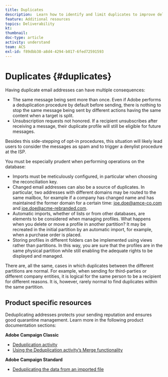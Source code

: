 ```yaml
---
title: Duplicates
description:  Learn how to identify and limit duplicates to improve deliverability.
feature: Additional resources
topics: Deliverability
kt: 
thumbnail: 
doc-type: article
activity: understand
team: ACS
exl-id: f89dbb38-a8d4-4294-b017-6fed72591593
---
```

# Duplicates {#duplicates}

Having duplicate email addresses can have multiple consequences:

* The same message being sent more than once. Even if Adobe performs a deduplication procedure by default before sending, there is nothing to stop the same message being sent by different actions having the same content when a target is split.
* Unsubscription requests not honored. If a recipient unsubscribes after receiving a message, their duplicate profile will still be eligible for future messages.

Besides this side-stepping of opt-in procedures, this situation will likely lead users to consider the messages as spam and to trigger a denylist procedure at the ISP.

You must be especially prudent when performing operations on the database:

* Imports must be meticulously configured, in particular when choosing the reconciliation key.
* Changed email addresses can also be a source of duplicates. In particular, two addresses with different domains may be routed to the same mailbox, for example if a company has changed name and has maintained the former domain for a certain time: joe.doe@amce-co.com and joe.doe@acme-rebranded.com.
* Automatic imports, whether of lists or from other databases, are elements to be considered when managing profiles. What happens when you delete or move a profile in another partition? It may be recreated in the initial partition by an automatic import, for example, when a purchase order is placed.
* Storing profiles in different folders can be implemented using views rather than partitions. In this way, you are sure that the profiles are in the same physical partition while still enabling the adequate rights to be displayed and managed.

There are, all the same, cases in which duplicates between the different partitions are normal. For example, when sending for third-parties or different company entities, it is logical for the same person to be a recipient for different reasons. It is, however, rarely normal to find duplicates within the same partition.

## Product specific resources

Deduplicating addresses protects your sending reputation and ensures good quarantine management. Learn more in the following product documentation sections:

**Adobe Campaign Classic**

* [Deduplication activity](https://experienceleague.adobe.com/docs/campaign-classic/using/automating-with-workflows/targeting-activities/deduplication.html)
* [Using the Deduplication activity’s Merge functionality](https://experienceleague.adobe.com/docs/campaign-classic/using/automating-with-workflows/use-cases/data-management/deduplication-merge.html)

**Adobe Campaign Standard**

* [Deduplicating the data from an imported file](https://experienceleague.adobe.com/docs/campaign-standard/using/managing-processes-and-data/workflow-use-case/data-management/deduplicating-data-imported-file.html)
